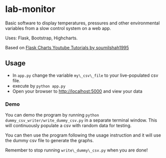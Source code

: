 # lab-monitor
Basic software to display temperatures, pressures and other environmental variables from a slow control system on a web app.  

Uses: Flask, Bootstrap, Highcharts.

Based on [Flask Charts Youtube Tutorials by soumilshah1995](https://github.com/soumilshah1995/Flask-Charts-Youtube-Tutorials-)

## Usage

- In `app.py` change the variable `my\_csv\_file` to your live-populated csv file. 
- execute by `python app.py` 
- Open your browser to [http://localhost:5000](http://localhost:5000) and view your data


### Demo

You can demo the program by running `python dummy_csv_writer/write_dummy_csv.py` in a separate terminal window. This will continuously populate a csv with random data for testing. 

You can then use the program following the usage instruction and it will use the dummy csv file to generate the graphs.

Remember to stop running `write\_dummy\_csv.py` when you are done!


